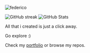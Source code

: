 ![federico](https://github.com/reddyfede/reddyfede/assets/106488356/31669b05-869f-4ab4-8489-4ecf74a8cdf9)

![GitHub streak](https://streak-stats.demolab.com/?user=reddyfede&theme=transparent&border_radius=4.5&date_format=j%20M%5B%20Y%5D&card_width=450) ![GitHub Stats](https://github-readme-stats.vercel.app/api?username=reddyfede&show_icons=true&theme=transparent&card_width=450)

All that i created is just a click away.

Go explore :)

Check my [portfolio](https://reddyfede.netlify.app/)
or browse my repos.
